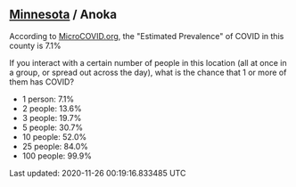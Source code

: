 
## [Minnesota](/united-states/minnesota) / Anoka

According to [MicroCOVID.org](http://microcovid.org),
the "Estimated Prevalence" of COVID in this county is 7.1%

If you interact with a certain number of people in this location
(all at once in a group, or spread out across the day), what is the chance that
1 or more of them has COVID?

- 1 person: 7.1%
- 2 people: 13.6%
- 3 people: 19.7%
- 5 people: 30.7%
- 10 people: 52.0%
- 25 people: 84.0%
- 100 people: 99.9%

Last updated: 2020-11-26 00:19:16.833485 UTC
